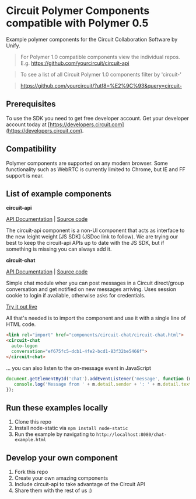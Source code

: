 # Circuit Polymer Components compatible with Polymer 0.5

Example polymer components for the Circuit Collaboration Software by Unify.

> For Polymer 1.0 compatible components view the individual repos. 
> E.g. https://github.com/yourcircuit/circuit-api

> To see a list of all Circuit Polymer 1.0 components filter by 'circuit-' 

> https://github.com/yourcircuit/?utf8=%E2%9C%93&query=circuit-

## Prerequisites
To use the SDK you need to get free developer account. Get your developer account today at [https://developers.circuit.com](https://developers.circuit.com).

## Compatibility
Polymer components are supported on any modern browser. Some functionality such as WebRTC is currently limited to Chrome, but IE and FF support is near.

## List of example components

**circuit-api**

[API Documentation](https://rawgit.com/yourcircuit/polymer/master/components/circuit-api/index.html) | [Source code](https://github.com/yourcircuit/polymer/tree/master/components/circuit-api) 

The circuit-api component is a non-UI component that acts as interface to the new leight weight [JS SDK] (JSDoc link to follow). We are trying our best to keep the circuit-api APIs up to date with the JS SDK, but if something is missing you can always add it.


**circuit-chat**

[API Documentation](https://rawgit.com/yourcircuit/polymer/master/components/circuit-chat/index.html) | [Source code](https://github.com/yourcircuit/polymer/tree/master/components/circuit-chat) 

Simple chat module wher you can post messages in a Circuit direct/group conversation and get notified on new messages arriving. Uses session cookie to login if available, otherwise asks for credentials.

[Try it out live](https://rawgit.com/yourcircuit/polymer/master/chat.html)

All that's needed is to import the component and use it with a single line of HTML code.

```html
<link rel="import" href="components/circuit-chat/circuit-chat.html">
<circuit-chat
  auto-logon 
  conversation="ef675fc5-dcb1-4fe2-bcd1-83f32be5466f">
</circuit-chat>
```

... you can also listen to the on-message event in JavaScript
```javascript
document.getElementById('chat').addEventListener('message', function (m) {
   console.log('Message from ' + m.detail.sender + ': ' + m.detail.text);
});
```

## Run these examples locally

 1. Clone this repo
 2. Install node-static via `npm install node-static`
 3. Run the example by navigating to `http://localhost:8080/chat-example.html`

## Develop your own component

 1. Fork this repo
 2. Create your own amazing components 
 3. Include circuit-api to take advantage of the Circuit API
 4. Share them with the rest of us :)

